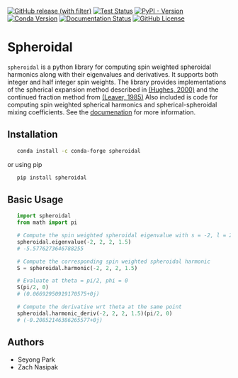 [![GitHub release (with filter)](https://img.shields.io/github/v/release/syp2001/spheroidal)](https://github.com/syp2001/spheroidal/releases)
[![Test Status](https://github.com/syp2001/spheroidal/actions/workflows/python-package.yml/badge.svg)](https://github.com/syp2001/spheroidal/actions)
[![PyPI - Version](https://img.shields.io/pypi/v/spheroidal)](https://pypi.org/project/spheroidal/)
[![Conda Version](https://img.shields.io/conda/vn/conda-forge/spheroidal.svg)](https://anaconda.org/conda-forge/spheroidal)
[![Documentation Status](https://readthedocs.org/projects/spheroidal/badge/?version=latest)](https://spheroidal.readthedocs.io/en/latest/?badge=latest)
[![GitHub License](https://img.shields.io/github/license/syp2001/spheroidal)](https://github.com/syp2001/spheroidal/blob/main/LICENSE)

# Spheroidal

`spheroidal` is a python library for computing spin weighted spheroidal
harmonics along with their eigenvalues and derivatives. It supports both integer
and half integer spin weights. The library provides implementations of the 
spherical expansion method described in [(Hughes, 2000)](https://journals.aps.org/prd/abstract/10.1103/PhysRevD.61.084004)
and the continued fraction method from [(Leaver, 1985)](https://www.edleaver.com/Misc/EdLeaver/Publications/AnalyticRepresentationForQuasinormalModesOfKerrBlackHoles.pdf)
Also included is code for computing spin weighted spherical harmonics and 
spherical-spheroidal mixing coefficients. See the [documenation](https://spheroidal.readthedocs.io)
for more information.

## Installation

```bash
   conda install -c conda-forge spheroidal
```

or using pip

```bash
   pip install spheroidal
```

## Basic Usage

```python
   import spheroidal
   from math import pi

   # Compute the spin weighted spheroidal eigenvalue with s = -2, l = 2, m = 2, gamma = 1.5
   spheroidal.eigenvalue(-2, 2, 2, 1.5)
   # -5.5776273646788255

   # Compute the corresponding spin weighted spheroidal harmonic
   S = spheroidal.harmonic(-2, 2, 2, 1.5)

   # Evaluate at theta = pi/2, phi = 0
   S(pi/2, 0)
   # (0.06692950919170575+0j)

   # Compute the derivative wrt theta at the same point
   spheroidal.harmonic_deriv(-2, 2, 2, 1.5)(pi/2, 0)
   # (-0.20852146386265577+0j)
```

## Authors

* Seyong Park
* Zach Nasipak